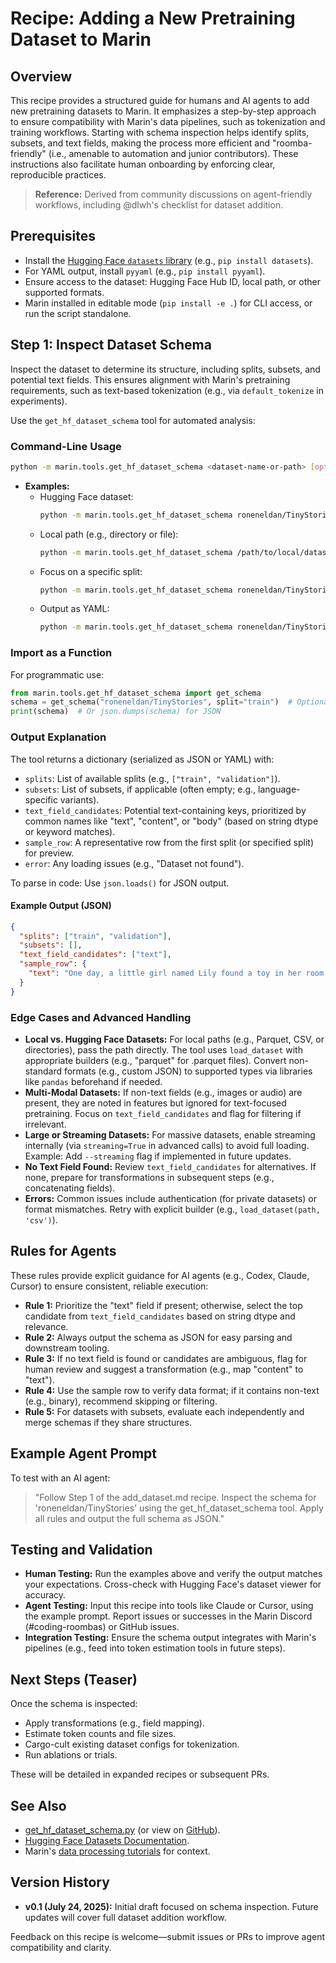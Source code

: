 # Recipe: Adding a New Pretraining Dataset to Marin

## Overview
This recipe provides a structured guide for humans and AI agents to add new pretraining datasets to Marin. It emphasizes a step-by-step approach to ensure compatibility with Marin's data pipelines, such as tokenization and training workflows. Starting with schema inspection helps identify splits, subsets, and text fields, making the process more efficient and "roomba-friendly" (i.e., amenable to automation and junior contributors). These instructions also facilitate human onboarding by enforcing clear, reproducible practices.

> **Reference:** Derived from community discussions on agent-friendly workflows, including @dlwh's checklist for dataset addition.

## Prerequisites
- Install the [Hugging Face `datasets` library](https://huggingface.co/docs/datasets/) (e.g., `pip install datasets`).
- For YAML output, install `pyyaml` (e.g., `pip install pyyaml`).
- Ensure access to the dataset: Hugging Face Hub ID, local path, or other supported formats.
- Marin installed in editable mode (`pip install -e .`) for CLI access, or run the script standalone.

## Step 1: Inspect Dataset Schema
Inspect the dataset to determine its structure, including splits, subsets, and potential text fields. This ensures alignment with Marin's pretraining requirements, such as text-based tokenization (e.g., via `default_tokenize` in experiments).

Use the `get_hf_dataset_schema` tool for automated analysis:

### Command-Line Usage
```sh
python -m marin.tools.get_hf_dataset_schema <dataset-name-or-path> [options]
```
- **Examples:**
  - Hugging Face dataset:
    ```sh
    python -m marin.tools.get_hf_dataset_schema roneneldan/TinyStories
    ```
  - Local path (e.g., directory or file):
    ```sh
    python -m marin.tools.get_hf_dataset_schema /path/to/local/dataset
    ```
  - Focus on a specific split:
    ```sh
    python -m marin.tools.get_hf_dataset_schema roneneldan/TinyStories --split train
    ```
  - Output as YAML:
    ```sh
    python -m marin.tools.get_hf_dataset_schema roneneldan/TinyStories --output yaml
    ```

### Import as a Function
For programmatic use:
```python
from marin.tools.get_hf_dataset_schema import get_schema
schema = get_schema("roneneldan/TinyStories", split="train")  # Optional: split, output_format
print(schema)  # Or json.dumps(schema) for JSON
```

### Output Explanation
The tool returns a dictionary (serialized as JSON or YAML) with:
- `splits`: List of available splits (e.g., `["train", "validation"]`).
- `subsets`: List of subsets, if applicable (often empty; e.g., language-specific variants).
- `text_field_candidates`: Potential text-containing keys, prioritized by common names like "text", "content", or "body" (based on string dtype or keyword matches).
- `sample_row`: A representative row from the first split (or specified split) for preview.
- `error`: Any loading issues (e.g., "Dataset not found").

To parse in code: Use `json.loads()` for JSON output.

#### Example Output (JSON)
```json
{
  "splits": ["train", "validation"],
  "subsets": [],
  "text_field_candidates": ["text"],
  "sample_row": {
    "text": "One day, a little girl named Lily found a toy in her room..."
  }
}
```

### Edge Cases and Advanced Handling
- **Local vs. Hugging Face Datasets:** For local paths (e.g., Parquet, CSV, or directories), pass the path directly. The tool uses `load_dataset` with appropriate builders (e.g., "parquet" for .parquet files). Convert non-standard formats (e.g., custom JSON) to supported types via libraries like `pandas` beforehand if needed.
- **Multi-Modal Datasets:** If non-text fields (e.g., images or audio) are present, they are noted in features but ignored for text-focused pretraining. Focus on `text_field_candidates` and flag for filtering if irrelevant.
- **Large or Streaming Datasets:** For massive datasets, enable streaming internally (via `streaming=True` in advanced calls) to avoid full loading. Example: Add `--streaming` flag if implemented in future updates.
- **No Text Field Found:** Review `text_field_candidates` for alternatives. If none, prepare for transformations in subsequent steps (e.g., concatenating fields).
- **Errors:** Common issues include authentication (for private datasets) or format mismatches. Retry with explicit builder (e.g., `load_dataset(path, 'csv')`).

## Rules for Agents
These rules provide explicit guidance for AI agents (e.g., Codex, Claude, Cursor) to ensure consistent, reliable execution:
- **Rule 1:** Prioritize the "text" field if present; otherwise, select the top candidate from `text_field_candidates` based on string dtype and relevance.
- **Rule 2:** Always output the schema as JSON for easy parsing and downstream tooling.
- **Rule 3:** If no text field is found or candidates are ambiguous, flag for human review and suggest a transformation (e.g., map "content" to "text").
- **Rule 4:** Use the sample row to verify data format; if it contains non-text (e.g., binary), recommend skipping or filtering.
- **Rule 5:** For datasets with subsets, evaluate each independently and merge schemas if they share structures.

## Example Agent Prompt
To test with an AI agent:
> "Follow Step 1 of the add_dataset.md recipe. Inspect the schema for 'roneneldan/TinyStories' using the get_hf_dataset_schema tool. Apply all rules and output the full schema as JSON."

## Testing and Validation
- **Human Testing:** Run the examples above and verify the output matches your expectations. Cross-check with Hugging Face's dataset viewer for accuracy.
- **Agent Testing:** Input this recipe into tools like Claude or Cursor, using the example prompt. Report issues or successes in the Marin Discord (#coding-roombas) or GitHub issues.
- **Integration Testing:** Ensure the schema output integrates with Marin's pipelines (e.g., feed into token estimation tools in future steps).

## Next Steps (Teaser)
Once the schema is inspected:
- Apply transformations (e.g., field mapping).
- Estimate token counts and file sizes.
- Cargo-cult existing dataset configs for tokenization.
- Run ablations or trials.

These will be detailed in expanded recipes or subsequent PRs.

## See Also
- [get_hf_dataset_schema.py](../marin/tools/get_hf_dataset_schema.py) (or view on [GitHub](https://github.com/marin-community/marin/blob/main/marin/tools/get_hf_dataset_schema.py)).
- [Hugging Face Datasets Documentation](https://huggingface.co/docs/datasets/).
- Marin's [data processing tutorials](../docs/tutorials/data.md) for context.

## Version History
- **v0.1 (July 24, 2025):** Initial draft focused on schema inspection. Future updates will cover full dataset addition workflow.

Feedback on this recipe is welcome—submit issues or PRs to improve agent compatibility and clarity.